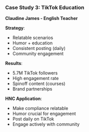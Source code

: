 ### Case Study 3: TikTok Education

**Claudine James - English Teacher**

**Strategy**:

- Relatable scenarios
- Humor + education
- Consistent posting (daily)
- Community engagement

**Results**:

- 5.7M TikTok followers
- High engagement rate
- Spinoff content (courses)
- Brand partnerships

**HNC Application**:

- Make compliance relatable
- Humor crucial for engagement
- Post daily on TikTok
- Engage actively with community
